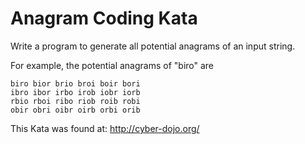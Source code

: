 # Anagram Coding Kata

Write a program to generate all potential
anagrams of an input string.

For example, the potential anagrams of "biro" are

```
biro bior brio broi boir bori
ibro ibor irbo irob iobr iorb
rbio rboi ribo riob roib robi
obir obri oibr oirb orbi orib
```

This Kata was found at: http://cyber-dojo.org/
